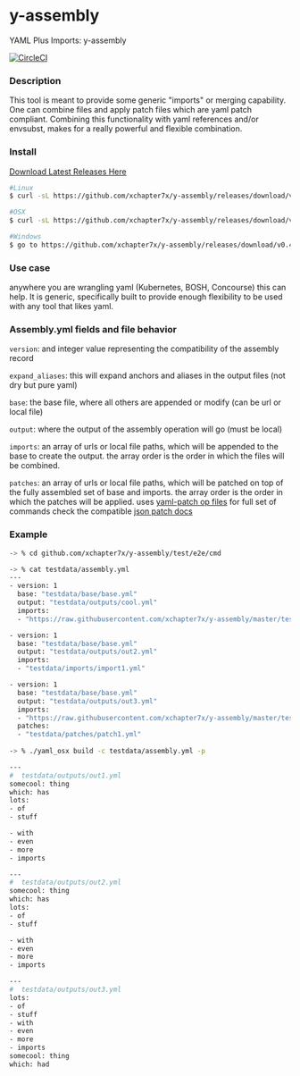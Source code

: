 # y-assembly
YAML Plus Imports: y-assembly

[![CircleCI](https://circleci.com/gh/xchapter7x/y-assembly.svg?style=svg)](https://circleci.com/gh/xchapter7x/y-assembly)

### Description

This tool is meant to provide some generic "imports" or merging capability.
One can combine files and apply patch files which are yaml patch compliant.
Combining this functionality with yaml references and/or envsubst, makes for a really powerful and 
flexible combination.

### Install
[Download Latest Releases Here](https://github.com/xchapter7x/y-assembly/releases/latest)

```bash
#Linux
$ curl -sL https://github.com/xchapter7x/y-assembly/releases/download/v0.4.1/yaml_unix -o yaml && chmod +x yaml && mv yaml /usr/local/bin/.

#OSX
$ curl -sL https://github.com/xchapter7x/y-assembly/releases/download/v0.4.1/yaml_osx -o yaml && chmod +x yaml && mv yaml /usr/local/bin/.

#Windows
$ go to https://github.com/xchapter7x/y-assembly/releases/download/v0.4.1/yaml.exe and download
```

### Use case

anywhere you are wrangling yaml (Kubernetes, BOSH, Concourse) this can help. It is generic, specifically built to provide enough flexibility to be used with any tool that likes yaml.


### Assembly.yml fields and file behavior

`version`: and integer value representing the compatibility of the assembly record 

`expand_aliases`: this will expand anchors and aliases in the output files (not dry but pure yaml)

`base`: the base file, where all others are appended or modify (can be url or local file)

`output`: where the output of the assembly operation will go (must be local)

`imports`: an array of urls or local file paths, which will be appended to the base to create the output. the array order is the order in which the files will be combined.

`patches`: an array of urls or local file paths, which will be patched on top of the fully assembled set of base and imports. the array order is the order in which the patches will be applied. uses [yaml-patch op files](https://github.com/krishicks/yaml-patch) for full set of commands check the compatible [json patch docs](https://tools.ietf.org/html/rfc6902)


### Example
```bash
-> % cd github.com/xchapter7x/y-assembly/test/e2e/cmd

-> % cat testdata/assembly.yml
---
- version: 1
  base: "testdata/base/base.yml"
  output: "testdata/outputs/cool.yml"
  imports:
  - "https://raw.githubusercontent.com/xchapter7x/y-assembly/master/test/e2e/cmd/testdata/imports/import1.yml"

- version: 1
  base: "testdata/base/base.yml"
  output: "testdata/outputs/out2.yml"
  imports:
  - "testdata/imports/import1.yml"

- version: 1
  base: "testdata/base/base.yml"
  output: "testdata/outputs/out3.yml"
  imports:
  - "https://raw.githubusercontent.com/xchapter7x/y-assembly/master/test/e2e/cmd/testdata/imports/import1.yml"
  patches:
  - "testdata/patches/patch1.yml"
  
-> % ./yaml_osx build -c testdata/assembly.yml -p

---
#  testdata/outputs/out1.yml
somecool: thing
which: has
lots:
- of
- stuff

- with
- even
- more
- imports

---
#  testdata/outputs/out2.yml
somecool: thing
which: has
lots:
- of
- stuff

- with
- even
- more
- imports

---
#  testdata/outputs/out3.yml
lots:
- of
- stuff
- with
- even
- more
- imports
somecool: thing
which: had
```
